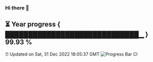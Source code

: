 ### Hi there 👋
⏳ Year progress { █████████████████████████████▁ } 99.93 %
---
⏰ Updated on Sat, 31 Dec 2022 18:05:37 GMT
![Progress Bar CI](https://github.com/Moyi321/Moyi321/workflows/Progress%20Bar%20CI/badge.svg)

